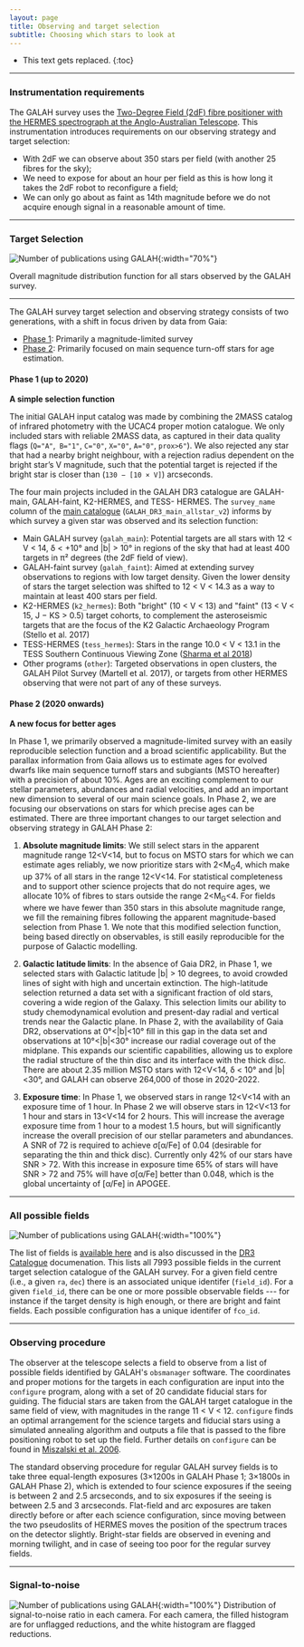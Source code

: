 ```yaml
---
layout: page
title: Observing and target selection
subtitle: Choosing which stars to look at
---
```


* This text gets replaced.
{:toc}

---

### Instrumentation requirements

The GALAH survey uses the [Two-Degree Field (2dF) fibre positioner with the HERMES spectrograph at the Anglo-Australian Telescope](/details/facilities). This instrumentation introduces requirements on our observing strategy and target selection:
* With 2dF we can observe about 350 stars per field (with another 25 fibres for the sky);
* We need to expose for about an hour per field as this is how long it takes the 2dF robot to reconfigure a field;
* We can only go about as faint as 14th magnitude before we do not acquire enough signal in a reasonable amount of time.



---

### Target Selection

![Number of publications using GALAH](/survey/img/mag_dist_function.svg){:width="70%"}

Overall magnitude distribution function for all stars observed by the GALAH survey.

---

The GALAH survey target selection and observing strategy consists of two generations, with a shift in focus driven by data from Gaia:
* [Phase 1](#phase-1-up-to-2020): Primarily a magnitude-limited survey
* [Phase 2](#phase-2-2020-onwards): Primarily focused on main sequence turn-off stars for age estimation.

#### Phase 1 (up to 2020)

**A simple selection function**

The initial GALAH input catalog was made by combining the 2MASS catalog of infrared photometry with the UCAC4 proper motion catalogue. We only included stars with reliable 2MASS data, as captured in their data quality flags (`Q="A"`,` B="1"`, `C="0"`, `X="0"`, `A="0"`, `prox>6"`). We also rejected any star that had a nearby bright neighbour, with a rejection radius dependent on the bright star’s V magnitude, such that the potential target is rejected if the bright star is closer than (`130 − [10 × V]`) arcseconds.

The four main projects included in the GALAH DR3 catalogue are GALAH-main, GALAH-faint, K2-HERMES, and TESS- HERMES. The `survey_name` column of the [main catalogue](/dr3/the_catalogues) (`GALAH_DR3_main_allstar_v2`) informs by which survey a given star was observed and its selection function:

* Main GALAH survey (`galah_main`): Potential targets are all stars with 12 < V < 14, δ < +10° and \|b\| > 10° in regions of the sky that had at least 400 targets in π² degrees (the 2dF field of view).
* GALAH-faint survey (`galah_faint`): Aimed at extending survey observations to regions with low target density. Given the lower density of stars the target selection was shifted to 12 < V < 14.3 as a way to maintain at least 400 stars per field.
* K2-HERMES (`k2_hermes`): Both "bright" (10 < V < 13) and "faint" (13 < V < 15, J − KS > 0.5) target cohorts, to complement the asteroseismic targets that are the focus of the K2 Galactic Archaeology Program (Stello et al. 2017)
* TESS-HERMES (`tess_hermes`): Stars in the range 10.0 < V < 13.1 in the TESS Southern Continuous Viewing Zone ([Sharma et al 2018](https://doi.org/10.1093/mnras/stx2582))
* Other programs (`other`): Targeted observations in open clusters, the GALAH Pilot Survey (Martell et al. 2017), or targets from other HERMES observing that were not part of any of these surveys.

#### Phase 2 (2020 onwards)

**A new focus for better ages**

In Phase 1, we primarily observed a magnitude-limited survey with an easily reproducible selection function and a broad scientific applicability. But the parallax information from Gaia allows us to estimate ages for evolved dwarfs like main sequence turnoff stars and subgiants (MSTO hereafter) with a precision of about 10%. Ages are an exciting complement to our stellar parameters, abundances and radial velocities, and add an important new dimension to several of our main science goals. In Phase 2, we are focusing our observations on stars for which precise ages can be estimated. There are three important changes to our target selection and observing strategy in GALAH Phase 2:

1. **Absolute magnitude limits**: We still select stars in the apparent magnitude range 12<V<14, but to focus on MSTO stars for which we can estimate ages reliably, we now prioritize stars with 2<M<sub>G</sub>4, which make up 37% of all stars in the range 12<V<14. For statistical completeness and to support other science projects that do not require ages, we allocate 10% of fibres to stars outside the range 2<M<sub>G</sub><4. For fields where we have fewer than 350 stars in this absolute magnitude range, we fill the remaining fibres following the apparent magnitude-based selection from Phase 1. We note that this modified selection function, being based directly on observables, is still easily reproducible for the purpose of Galactic modelling.

2. **Galactic latitude limits**: In the absence of Gaia DR2, in Phase 1, we selected stars with Galactic latitude \|b\| > 10 degrees, to avoid crowded lines of sight with high and uncertain extinction. The high-latitude selection returned a data set with a significant fraction of old stars, covering a wide region of the Galaxy. This selection limits our ability to study chemodynamical evolution and present-day radial and vertical trends near the Galactic plane. In Phase 2, with the availability of Gaia DR2, observations at 0°<\|b\|<10° fill in this gap in the data set and observations at 10°<\|b\|<30° increase our radial coverage out of the midplane. This expands our scientific capabilities, allowing us to explore the radial structure of the thin disc and its interface with the thick disc. There are about 2.35 million MSTO stars with 12<V<14, δ < 10° and \|b\|<30°, and GALAH can observe 264,000 of those in 2020-2022.

3. **Exposure time**: In Phase 1, we observed stars in range 12<V<14 with an exposure time of 1 hour. In Phase 2 we will observe stars in 12<V<13 for 1 hour and stars in 13<V<14 for 2 hours. This will increase the average exposure time from 1 hour to a modest 1.5 hours, but will significantly increase the overall precision of our stellar parameters and abundances. A SNR of 72 is required to achieve σ[α/Fe] of 0.04 (desirable for separating the thin and thick disc). Currently only 42% of our stars have SNR > 72. With this increase in exposure time 65% of stars will have SNR > 72 and 75% will have σ[α/Fe] better than 0.048, which is the global uncertainty of [α/Fe] in APOGEE.

---

### All possible fields

![Number of publications using GALAH](/survey/img/all_fields_on_sky.png){:width="100%"}

The list of fields is [available here](https://cloud.datacentral.org.au/teamdata/GALAH/public/GALAH_DR3/target/galahfco_3_public.txt) and is also discussed in the [DR3 Catalogue](/dr3/the_catalogues) documenation. This lists all 7993 possible fields in the current target selection catalogue of the GALAH survey. For a given field centre (i.e., a given `ra`, `dec`) there is an associated unique identifer (`field_id`). For a given `field_id`, there can be one or more possible observable fields --- for instance if the target density is high enough, or there are bright and faint fields. Each possible configuration has a unique identifer of `fco_id`.

---

### Observing procedure

The observer at the telescope selects a field to observe from a list of possible fields identified by GALAH's `obsmanager` software. The coordinates and proper motions for the targets in each configuration are input into the `configure` program, along with a set of 20 candidate fiducial stars for guiding. The fiducial stars are taken from the GALAH target catalogue in the same field of view, with magnitudes in the range 11 < V < 12. `configure` finds an optimal arrangement for the science targets and fiducial stars using a simulated annealing algorithm and outputs a file that is passed to the fibre positioning robot to set up the field. Further details on `configure` can be found in [Miszalski et al. 2006](https://doi.org/10.1111/j.1365-2966.2006.10777.x).

The standard observing procedure for regular GALAH survey fields is to take three equal-length exposures (3×1200s in GALAH Phase 1; 3×1800s in GALAH Phase 2), which is extended to four science exposures if the seeing is between 2 and 2.5 arcseconds, and to six exposures if the seeing is between 2.5 and 3 arcseconds. Flat-field and arc exposures are taken directly before or after each science configuration, since moving between the two pseudoslits of HERMES moves the position of the spectrum traces on the detector slightly. Bright-star fields are observed in evening and morning twilight, and in case of seeing too poor for the regular survey fields.

---

### Signal-to-noise

![Number of publications using GALAH](/survey/img/snr_per_camera.svg){:width="100%"}
Distribution of signal-to-noise ratio in each camera. For each camera, the filled histogram are for unflagged reductions, and the white histogram are flagged reductions.
